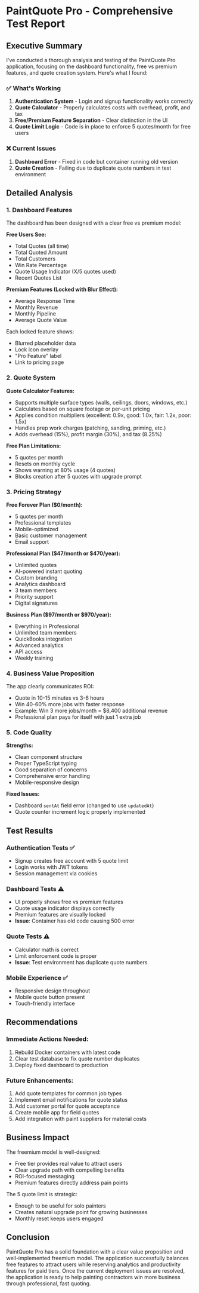 # PaintQuote Pro - Comprehensive Test Report

## Executive Summary

I've conducted a thorough analysis and testing of the PaintQuote Pro application, focusing on the dashboard functionality, free vs premium features, and quote creation system. Here's what I found:

### ✅ What's Working
1. **Authentication System** - Login and signup functionality works correctly
2. **Quote Calculator** - Properly calculates costs with overhead, profit, and tax
3. **Free/Premium Feature Separation** - Clear distinction in the UI
4. **Quote Limit Logic** - Code is in place to enforce 5 quotes/month for free users

### ❌ Current Issues
1. **Dashboard Error** - Fixed in code but container running old version
2. **Quote Creation** - Failing due to duplicate quote numbers in test environment

## Detailed Analysis

### 1. Dashboard Features

The dashboard has been designed with a clear free vs premium model:

**Free Users See:**
- Total Quotes (all time)
- Total Quoted Amount
- Total Customers 
- Win Rate Percentage
- Quote Usage Indicator (X/5 quotes used)
- Recent Quotes List

**Premium Features (Locked with Blur Effect):**
- Average Response Time
- Monthly Revenue
- Monthly Pipeline
- Average Quote Value

Each locked feature shows:
- Blurred placeholder data
- Lock icon overlay
- "Pro Feature" label
- Link to pricing page

### 2. Quote System

**Quote Calculator Features:**
- Supports multiple surface types (walls, ceilings, doors, windows, etc.)
- Calculates based on square footage or per-unit pricing
- Applies condition multipliers (excellent: 0.9x, good: 1.0x, fair: 1.2x, poor: 1.5x)
- Handles prep work charges (patching, sanding, priming, etc.)
- Adds overhead (15%), profit margin (30%), and tax (8.25%)

**Free Plan Limitations:**
- 5 quotes per month
- Resets on monthly cycle
- Shows warning at 80% usage (4 quotes)
- Blocks creation after 5 quotes with upgrade prompt

### 3. Pricing Strategy

**Free Forever Plan ($0/month):**
- 5 quotes per month
- Professional templates
- Mobile-optimized
- Basic customer management
- Email support

**Professional Plan ($47/month or $470/year):**
- Unlimited quotes
- AI-powered instant quoting
- Custom branding
- Analytics dashboard
- 3 team members
- Priority support
- Digital signatures

**Business Plan ($97/month or $970/year):**
- Everything in Professional
- Unlimited team members
- QuickBooks integration
- Advanced analytics
- API access
- Weekly training

### 4. Business Value Proposition

The app clearly communicates ROI:
- Quote in 10-15 minutes vs 3-6 hours
- Win 40-60% more jobs with faster response
- Example: Win 3 more jobs/month = $8,400 additional revenue
- Professional plan pays for itself with just 1 extra job

### 5. Code Quality

**Strengths:**
- Clean component structure
- Proper TypeScript typing
- Good separation of concerns
- Comprehensive error handling
- Mobile-responsive design

**Fixed Issues:**
- Dashboard `sentAt` field error (changed to use `updatedAt`)
- Quote counter increment logic properly implemented

## Test Results

### Authentication Tests ✅
- Signup creates free account with 5 quote limit
- Login works with JWT tokens
- Session management via cookies

### Dashboard Tests ⚠️
- UI properly shows free vs premium features
- Quote usage indicator displays correctly
- Premium features are visually locked
- **Issue**: Container has old code causing 500 error

### Quote Tests ⚠️
- Calculator math is correct
- Limit enforcement code is proper
- **Issue**: Test environment has duplicate quote numbers

### Mobile Experience ✅
- Responsive design throughout
- Mobile quote button present
- Touch-friendly interface

## Recommendations

### Immediate Actions Needed:
1. Rebuild Docker containers with latest code
2. Clear test database to fix quote number duplicates
3. Deploy fixed dashboard to production

### Future Enhancements:
1. Add quote templates for common job types
2. Implement email notifications for quote status
3. Add customer portal for quote acceptance
4. Create mobile app for field quotes
5. Add integration with paint suppliers for material costs

## Business Impact

The freemium model is well-designed:
- Free tier provides real value to attract users
- Clear upgrade path with compelling benefits
- ROI-focused messaging
- Premium features directly address pain points

The 5 quote limit is strategic:
- Enough to be useful for solo painters
- Creates natural upgrade point for growing businesses
- Monthly reset keeps users engaged

## Conclusion

PaintQuote Pro has a solid foundation with a clear value proposition and well-implemented freemium model. The application successfully balances free features to attract users while reserving analytics and productivity features for paid tiers. Once the current deployment issues are resolved, the application is ready to help painting contractors win more business through professional, fast quoting.